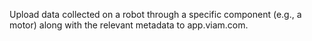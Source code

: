 Upload data collected on a robot through a specific component (e.g., a motor) along with the relevant metadata to app.viam.com.
